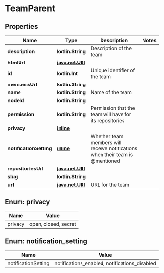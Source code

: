
# TeamParent

## Properties
Name | Type | Description | Notes
------------ | ------------- | ------------- | -------------
**description** | **kotlin.String** | Description of the team | 
**htmlUrl** | [**java.net.URI**](java.net.URI.md) |  | 
**id** | **kotlin.Int** | Unique identifier of the team | 
**membersUrl** | **kotlin.String** |  | 
**name** | **kotlin.String** | Name of the team | 
**nodeId** | **kotlin.String** |  | 
**permission** | **kotlin.String** | Permission that the team will have for its repositories | 
**privacy** | [**inline**](#Privacy) |  | 
**notificationSetting** | [**inline**](#NotificationSetting) | Whether team members will receive notifications when their team is @mentioned | 
**repositoriesUrl** | [**java.net.URI**](java.net.URI.md) |  | 
**slug** | **kotlin.String** |  | 
**url** | [**java.net.URI**](java.net.URI.md) | URL for the team | 


<a id="Privacy"></a>
## Enum: privacy
Name | Value
---- | -----
privacy | open, closed, secret


<a id="NotificationSetting"></a>
## Enum: notification_setting
Name | Value
---- | -----
notificationSetting | notifications_enabled, notifications_disabled



